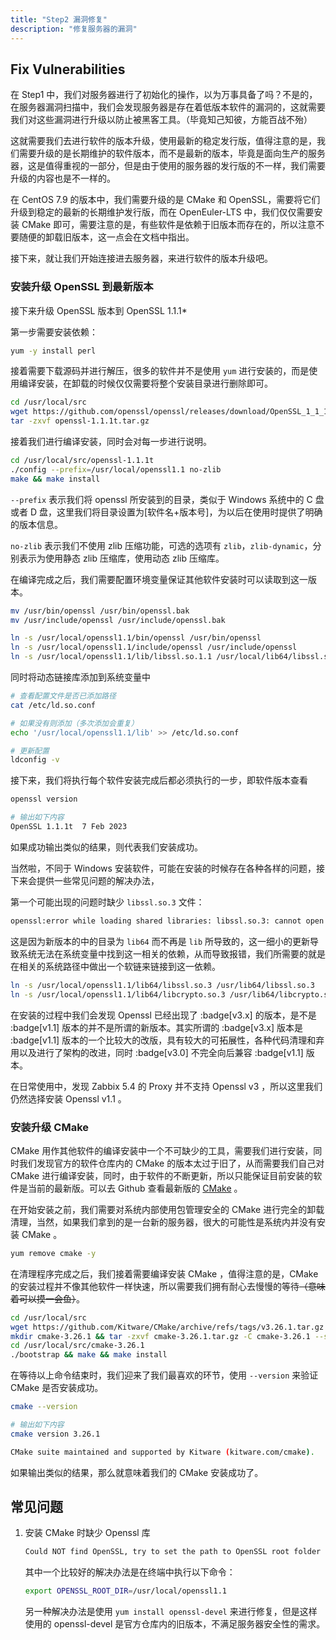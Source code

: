 ```yaml
---
title: "Step2 漏洞修复"
description: "修复服务器的漏洞"
---
```


## Fix Vulnerabilities

在 Step1 中，我们对服务器进行了初始化的操作，以为万事具备了吗？不是的，在服务器漏洞扫描中，我们会发现服务器是存在着低版本软件的漏洞的，这就需要我们对这些漏洞进行升级以防止被黑客工具。（毕竟知己知彼，方能百战不殆）

这就需要我们去进行软件的版本升级，使用最新的稳定发行版，值得注意的是，我们需要升级的是长期维护的软件版本，而不是最新的版本，毕竟是面向生产的服务器，这是值得重视的一部分，但是由于使用的服务器的发行版的不一样，我们需要升级的内容也是不一样的。

在 CentOS 7.9 的版本中，我们需要升级的是 CMake 和 OpenSSL，需要将它们升级到稳定的最新的长期维护发行版，而在 OpenEuler-LTS 中，我们仅仅需要安装 CMake 即可，需要注意的是，有些软件是依赖于旧版本而存在的，所以注意不要随便的卸载旧版本，这一点会在文档中指出。

接下来，就让我们开始连接进去服务器，来进行软件的版本升级吧。

### 安装升级 OpenSSL 到最新版本

接下来升级 OpenSSL 版本到 OpenSSL 1.1.1*

第一步需要安装依赖：

```bash
yum -y install perl
```

接着需要下载源码并进行解压，很多的软件并不是使用 `yum` 进行安装的，而是使用编译安装，在卸载的时候仅仅需要将整个安装目录进行删除即可。

```bash
cd /usr/local/src
wget https://github.com/openssl/openssl/releases/download/OpenSSL_1_1_1t/openssl-1.1.1t.tar.gz
tar -zxvf openssl-1.1.1t.tar.gz
```

接着我们进行编译安装，同时会对每一步进行说明。

```bash
cd /usr/local/src/openssl-1.1.1t
./config --prefix=/usr/local/openssl1.1 no-zlib
make && make install
```

`--prefix` 表示我们将 openssl 所安装到的目录，类似于 Windows 系统中的 C 盘或者 D 盘，这里我们将目录设置为[软件名+版本号]，为以后在使用时提供了明确的版本信息。

`no-zlib` 表示我们不使用 zlib 压缩功能，可选的选项有 `zlib`，`zlib-dynamic`，分别表示为使用静态 zlib 压缩库，使用动态 zlib 压缩库。

在编译完成之后，我们需要配置环境变量保证其他软件安装时可以读取到这一版本。

```bash
mv /usr/bin/openssl /usr/bin/openssl.bak
mv /usr/include/openssl /usr/include/openssl.bak

ln -s /usr/local/openssl1.1/bin/openssl /usr/bin/openssl
ln -s /usr/local/openssl1.1/include/openssl /usr/include/openssl
ln -s /usr/local/openssl1.1/lib/libssl.so.1.1 /usr/local/lib64/libssl.so
```

同时将动态链接库添加到系统变量中

```bash
# 查看配置文件是否已添加路径
cat /etc/ld.so.conf

# 如果没有则添加（多次添加会重复）
echo '/usr/local/openssl1.1/lib' >> /etc/ld.so.conf

# 更新配置
ldconfig -v
```

接下来，我们将执行每个软件安装完成后都必须执行的一步，即软件版本查看

```bash
openssl version

# 输出如下内容
OpenSSL 1.1.1t  7 Feb 2023
```

如果成功输出类似的结果，则代表我们安装成功。

当然啦，不同于 Windows 安装软件，可能在安装的时候存在各种各样的问题，接下来会提供一些常见问题的解决办法，

第一个可能出现的问题时缺少 `libssl.so.3` 文件：

```bash
openssl:error while loading shared libraries: libssl.so.3: cannot open shared object file: No such file or directory
```

这是因为新版本的中的目录为 `lib64` 而不再是 `lib` 所导致的，这一细小的更新导致系统无法在系统变量中找到这一相关的依赖，从而导致报错，我们所需要的就是在相关的系统路径中做出一个软链来链接到这一依赖。

```bash
ln -s /usr/local/openssl1.1/lib64/libssl.so.3 /usr/lib64/libssl.so.3
ln -s /usr/local/openssl1.1/lib64/libcrypto.so.3 /usr/lib64/libcrypto.so.3
```

在安装的过程中我们会发现 Openssl 已经出现了 :badge[v3.x] 的版本，是不是 :badge[v1.1] 版本的并不是所谓的新版本。其实所谓的 :badge[v3.x] 版本是 :badge[v1.1] 版本的一个比较大的改版，具有较大的可拓展性，各种代码清理和弃用以及进行了架构的改进，同时 :badge[v3.0] 不完全向后兼容 :badge[v1.1] 版本。

在日常使用中，发现 Zabbix 5.4 的 Proxy 并不支持 Openssl v3 ，所以这里我们仍然选择安装 Openssl v1.1 。

### 安装升级 CMake

CMake 用作其他软件的编译安装中一个不可缺少的工具，需要我们进行安装，同时我们发现官方的软件仓库内的 CMake 的版本太过于旧了，从而需要我们自己对 CMake 进行编译安装，同时，由于软件的不断更新，所以只能保证目前安装的软件是当前的最新版。可以去 Github 查看最新版的 [CMake](https://github.com/Kitware/CMake/releases) 。

在开始安装之前，我们需要对系统内部使用包管理安全的 CMake 进行完全的卸载清理，当然，如果我们拿到的是一台新的服务器，很大的可能性是系统内并没有安装 CMake 。

```bash
yum remove cmake -y
```

在清理程序完成之后，我们接着需要编译安装 CMake ，值得注意的是，CMake 的安装过程并不像其他软件一样快速，所以需要我们拥有耐心去慢慢的等待<s>（意味着可以摸一会鱼）</s>。

```bash
cd /usr/local/src
wget https://github.com/Kitware/CMake/archive/refs/tags/v3.26.1.tar.gz -O cmake-3.26.1.tar.gz
mkdir cmake-3.26.1 && tar -zxvf cmake-3.26.1.tar.gz -C cmake-3.26.1 --strip-components 1
cd /usr/local/src/cmake-3.26.1
./bootstrap && make && make install
```

在等待以上命令结束时，我们迎来了我们最喜欢的环节，使用 `--version` 来验证 CMake 是否安装成功。

```bash
cmake --version

# 输出如下内容
cmake version 3.26.1

CMake suite maintained and supported by Kitware (kitware.com/cmake).
```

如果输出类似的结果，那么就意味着我们的 CMake 安装成功了。

## 常见问题

1. 安装 CMake 时缺少 Openssl 库
    
    ```bash
    Could NOT find OpenSSL, try to set the path to OpenSSL root folder in the system variable OPENSSL_ROOT_DIR (missing: OPENSSL_CRYPTO_LIBRARY) (found version "3.0.8")
    ```
    
    其中一个比较好的解决办法是在终端中执行以下命令：
    
    ```bash
    export OPENSSL_ROOT_DIR=/usr/local/openssl1.1
    ```
    
    另一种解决办法是使用 `yum install openssl-devel` 来进行修复，但是这样使用的 openssl-devel 是官方仓库内的旧版本，不满足服务器安全性的需求。